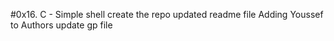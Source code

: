 #0x16. C - Simple shell
create the repo
updated readme file
Adding Youssef to Authors
update gp file
